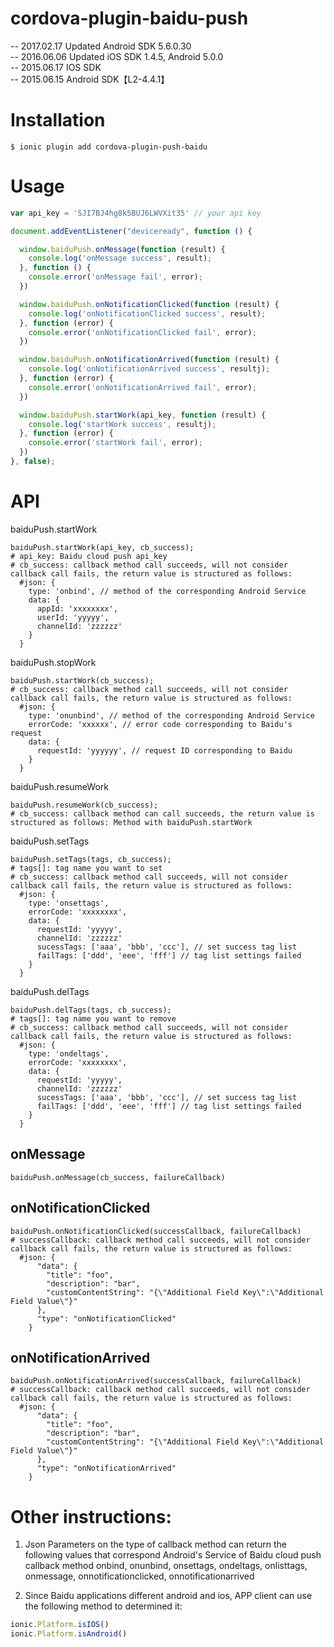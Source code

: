 # cordova-plugin-baidu-push

-- 2017.02.17 Updated Android SDK 5.6.0.30  
-- 2016.06.06 Updated iOS SDK 1.4.5, Android 5.0.0  
-- 2015.06.17 IOS SDK  
-- 2015.06.15 Android SDK【L2-4.4.1】

# Installation

	$ ionic plugin add cordova-plugin-push-baidu

# Usage

```js
var api_key = 'SJI7BJ4hg8k5BUJ6LWVXit35' // your api key

document.addEventListener("deviceready", function () {

  window.baiduPush.onMessage(function (result) {
    console.log('onMessage success', result);
  }, function () {
    console.error('onMessage fail', error);
  })

  window.baiduPush.onNotificationClicked(function (result) {
    console.log('onNotificationClicked success', result);
  }, function (error) {
    console.error('onNotificationClicked fail', error);
  })

  window.baiduPush.onNotificationArrived(function (result) {
    console.log('onNotificationArrived success', resultj);
  }, function (error) {
    console.error('onNotificationArrived fail', error);
  })

  window.baiduPush.startWork(api_key, function (result) {
    console.log('startWork success', resultj);
  }, function (error) {
    console.error('startWork fail', error);
  })
}, false);
```

# API

baiduPush.startWork

	baiduPush.startWork(api_key, cb_success);
	# api_key: Baidu cloud push api_key
	# cb_success: callback method call succeeds, will not consider callback call fails, the return value is structured as follows:
	  #json: {
	    type: 'onbind', // method of the corresponding Android Service
	    data: {
	      appId: 'xxxxxxxx',
	      userId: 'yyyyy',
	      channelId: 'zzzzzz'
	    }
	  }

baiduPush.stopWork

	baiduPush.startWork(cb_success);
	# cb_success: callback method call succeeds, will not consider callback call fails, the return value is structured as follows:
	  #json: {
	    type: 'onunbind', // method of the corresponding Android Service
	    errorCode: 'xxxxxx', // error code corresponding to Baidu's request
	    data: {
	      requestId: 'yyyyyy', // request ID corresponding to Baidu
	    }
	  }

baiduPush.resumeWork

	baiduPush.resumeWork(cb_success);
	# cb_success: callback method can call succeeds, the return value is structured as follows: Method with baiduPush.startWork

baiduPush.setTags

	baiduPush.setTags(tags, cb_success);
	# tags[]: tag name you want to set
	# cb_success: callback method call succeeds, will not consider callback call fails, the return value is structured as follows:
	  #json: {
	    type: 'onsettags',
	    errorCode: 'xxxxxxxx',
	    data: {
	      requestId: 'yyyyy',
	      channelId: 'zzzzzz'
	      sucessTags: ['aaa', 'bbb', 'ccc'], // set success tag list
	      failTags: ['ddd', 'eee', 'fff'] // tag list settings failed
	    }
	  }

baiduPush.delTags

	baiduPush.delTags(tags, cb_success);
	# tags[]: tag name you want to remove
	# cb_success: callback method call succeeds, will not consider callback call fails, the return value is structured as follows:
	  #json: {
	    type: 'ondeltags',
	    errorCode: 'xxxxxxxx',
	    data: {
	      requestId: 'yyyyy',
	      channelId: 'zzzzzz'
	      sucessTags: ['aaa', 'bbb', 'ccc'], // set success tag list
	      failTags: ['ddd', 'eee', 'fff'] // tag list settings failed
	    }
	  }

## onMessage

	baiduPush.onMessage(cb_success, failureCallback)

## onNotificationClicked

	baiduPush.onNotificationClicked(successCallback, failureCallback)
	# successCallback: callback method call succeeds, will not consider callback call fails, the return value is structured as follows:
	  #json: {
		  "data": {
		    "title": "foo",
		    "description": "bar",
		    "customContentString": "{\"Additional Field Key\":\"Additional Field Value\"}"
		  },
		  "type": "onNotificationClicked"
		}

## onNotificationArrived

	baiduPush.onNotificationArrived(successCallback, failureCallback)
	# successCallback: callback method call succeeds, will not consider callback call fails, the return value is structured as follows:
	  #json: {
		  "data": {
		    "title": "foo",
		    "description": "bar",
		    "customContentString": "{\"Additional Field Key\":\"Additional Field Value\"}"
		  },
		  "type": "onNotificationArrived"
		}

# Other instructions:

1. Json Parameters on the type of callback method can return the following values ​​that correspond Android's Service of Baidu cloud push callback method onbind, onunbind, onsettags, ondeltags, onlisttags, onmessage, onnotificationclicked, onnotificationarrived

2. Since Baidu applications different android and ios, APP client can use the following method to determined it:

```js
ionic.Platform.isIOS()
ionic.Platform.isAndroid()
```
